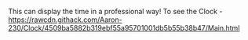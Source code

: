 This can display the time in a professional way!
To see the Clock - https://rawcdn.githack.com/Aaron-230/Clock/4509ba5882b319ebf55a95701001db5b55b38b47/Main.html
